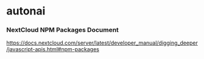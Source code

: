 # autonai

### NextCloud NPM Packages Document

https://docs.nextcloud.com/server/latest/developer_manual/digging_deeper/javascript-apis.html#npm-packages
